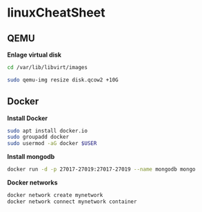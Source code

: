 # linuxCheatSheet


## QEMU

**Enlage virtual disk**
```bash
cd /var/lib/libvirt/images

sudo qemu-img resize disk.qcow2 +10G
```

## Docker

**Install Docker**
```bash
sudo apt install docker.io
sudo groupadd docker
sudo usermod -aG docker $USER
```

**Install mongodb**
```bash
docker run -d -p 27017-27019:27017-27019 --name mongodb mongo
```

**Docker networks**
```bash
docker network create mynetwork
docker network connect mynetwork container
```
